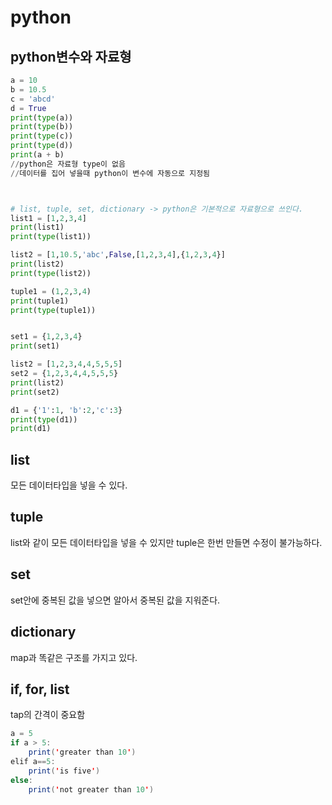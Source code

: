 # python

## python변수와 자료형
```python
a = 10
b = 10.5
c = 'abcd'
d = True
print(type(a))
print(type(b))
print(type(c))
print(type(d))
print(a + b)
//python은 자료형 type이 없음
//데이터를 집어 넣을때 python이 변수에 자동으로 지정됨



# list, tuple, set, dictionary -> python은 기본적으로 자료형으로 쓰인다.
list1 = [1,2,3,4]
print(list1)
print(type(list1))

list2 = [1,10.5,'abc',False,[1,2,3,4],{1,2,3,4}]
print(list2)
print(type(list2))

tuple1 = (1,2,3,4)
print(tuple1)
print(type(tuple1))


set1 = {1,2,3,4}
print(set1)

list2 = [1,2,3,4,4,5,5,5]
set2 = {1,2,3,4,4,5,5,5}
print(list2)
print(set2)

d1 = {'1':1, 'b':2,'c':3}
print(type(d1))
print(d1)
```

## list
모든 데이터타입을 넣을 수 있다.
## tuple
list와 같이 모든 데이터타입을 넣을 수 있지만 tuple은 한번 만들면 수정이 불가능하다.
## set
set안에 중복된 값을 넣으면 알아서 중복된 값을 지워준다.
## dictionary
map과 똑같은 구조를 가지고 있다. 

## if, for, list
tap의 간격이 중요함
```java
a = 5
if a > 5:
    print('greater than 10')
elif a==5:
    print('is five')
else:
    print('not greater than 10')
```
